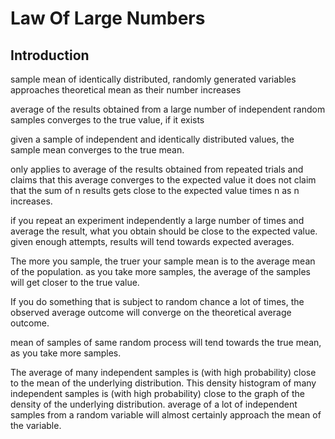 # Law Of Large Numbers



## Introduction

sample mean of identically distributed, randomly generated variables approaches theoretical mean as their number increases

average of the results obtained from a large number of independent random samples converges to the true value, if it exists
 
given a sample of independent and identically distributed values, the sample mean converges to the true mean.

only applies to average of the results obtained from repeated trials and claims that this average converges to the expected value
it does not claim that the sum of n results gets close to the expected value times n as n increases.

if you repeat an experiment independently a large number of times and average the result, what you obtain should be close to the expected value.
given enough attempts, results will tend towards expected averages.

The more you sample, the truer your sample mean is to the average mean of the population.
as you take more samples, the average of the samples will get closer to the true value.

If you do something that is subject to random chance a lot of times, the observed average outcome will converge on the theoretical average outcome.

mean of samples of same random process will tend towards the true mean, as you take more samples.

The average of many independent samples is (with high probability) close to the mean of the underlying distribution.
This density histogram of many independent samples is (with high probability) close to the graph of the density of the underlying distribution.
average of a lot of independent samples from a random variable will almost certainly approach the mean of the variable.
